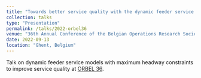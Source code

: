 ```yaml
---
title: "Towards better service quality with the dynamic feeder service with a maximum headway at mandatory stops"
collection: talks
type: "Presentation"
permalink: /talks/2022-orbel36
venue: "36th Annual Conference of the Belgian Operations Research Society (ORBEL 36)"
date: 2022-09-13
location: "Ghent, Belgium"
---
```


Talk on dynamic feeder service models with maximum headway constraints to improve service quality at [ORBEL 36](https://www.orbel.be/orbel36/orbel36_book_of_abstracts_v3.pdf).

